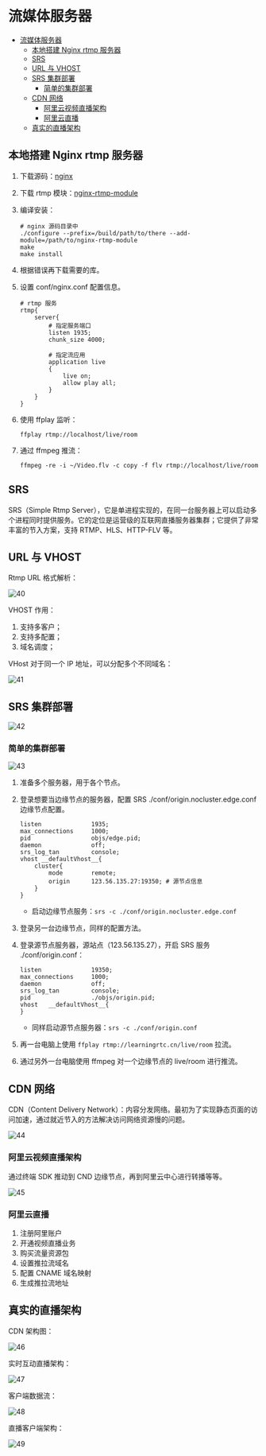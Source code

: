 # 流媒体服务器

- [流媒体服务器](#流媒体服务器)
  - [本地搭建 Nginx rtmp 服务器](#本地搭建-nginx-rtmp-服务器)
  - [SRS](#srs)
  - [URL 与 VHOST](#url-与-vhost)
  - [SRS 集群部署](#srs-集群部署)
    - [简单的集群部署](#简单的集群部署)
  - [CDN 网络](#cdn-网络)
    - [阿里云视频直播架构](#阿里云视频直播架构)
    - [阿里云直播](#阿里云直播)
  - [真实的直播架构](#真实的直播架构)

## 本地搭建 Nginx rtmp 服务器

1. 下载源码：[nginx](http://nginx.org/en/download.html)
2. 下载 rtmp 模块：[nginx-rtmp-module](https://github.com/arut/nginx-rtmp-module)
3. 编译安装：

    ```shell
    # nginx 源码目录中
    ./configure --prefix=/build/path/to/there --add-module=/path/to/nginx-rtmp-module
    make
    make install
    ```

4. 根据错误再下载需要的库。
5. 设置 conf/nginx.conf 配置信息。

    ```shell
    # rtmp 服务
    rtmp{
        server{
            # 指定服务端口
            listen 1935;
            chunk_size 4000;

            # 指定流应用
            application live
            {
                live on;
                allow play all;
            }
        }
    }
    ```

6. 使用 ffplay 监听：

    ```shell
    ffplay rtmp://localhost/live/room
    ```

7. 通过 ffmpeg 推流：

    ```shell
    ffmpeg -re -i ~/Video.flv -c copy -f flv rtmp://localhost/live/room
    ```

## SRS

SRS（Simple Rtmp Server），它是单进程实现的，在同一台服务器上可以启动多个进程同时提供服务。它的定位是运营级的互联网直播服务器集群；它提供了非常丰富的节入方案，支持 RTMP、HLS、HTTP-FLV 等。

## URL 与 VHOST

Rtmp URL 格式解析：

![40](./Img/40.png)

VHOST 作用：

1. 支持多客户；
2. 支持多配置；
3. 域名调度；

VHost 对于同一个 IP 地址，可以分配多个不同域名：

![41](./Img/41.png)

## SRS 集群部署

![42](./Img/42.png)

### 简单的集群部署

![43](./Img/43.png)

1. 准备多个服务器，用于各个节点。
2. 登录想要当边缘节点的服务器，配置 SRS ./conf/origin.nocluster.edge.conf 边缘节点配置。

    ```shell
    listen              1935;
    max_connections     1000;
    pid                 objs/edge.pid;
    daemon              off;
    srs_log_tan         console;
    vhost __defaultVhost__{
        cluster{
            mode        remote;
            origin      123.56.135.27:19350; # 源节点信息
        }
    }
    ```

   - 启动边缘节点服务：`srs -c ./conf/origin.nocluster.edge.conf`

3. 登录另一台边缘节点，同样的配置方法。

4. 登录源节点服务器，源站点（123.56.135.27），开启 SRS 服务 ./conf/origin.conf：

    ```shell
    listen              19350;
    max_connections     1000;
    daemon              off;
    srs_log_tan         console;
    pid                 ./objs/origin.pid;
    vhost   __defaultVhost__{
    }
    ```

    - 同样启动源节点服务器：`srs -c ./conf/origin.conf`

5. 再一台电脑上使用 `ffplay rtmp://learningrtc.cn/live/room` 拉流。
6. 通过另外一台电脑使用 ffmpeg 对一个边缘节点的 live/room 进行推流。

## CDN 网络

CDN（Content Delivery Network）：内容分发网络。最初为了实现静态页面的访问加速，通过就近节入的方法解决访问网络资源慢的问题。

![44](./Img/44.png)

### 阿里云视频直播架构

通过终端 SDK 推动到 CND 边缘节点，再到阿里云中心进行转播等等。

![45](./Img/45.png)

### 阿里云直播

1. 注册阿里账户
2. 开通视频直播业务
3. 购买流量资源包
4. 设置推拉流域名
5. 配置 CNAME 域名映射
6. 生成推拉流地址

## 真实的直播架构

CDN 架构图：

![46](./Img/46.png)

实时互动直播架构：

![47](./Img/47.png)

客户端数据流：

![48](./Img/48.png)

直播客户端架构：

![49](./Img/49.png)
